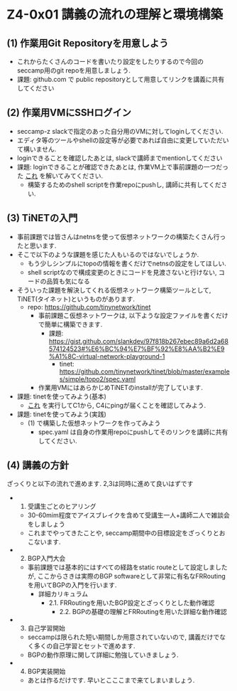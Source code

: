 # Z4-0x01 講義の流れの理解と環境構築

## (1) 作業用Git Repositoryを用意しよう

- これからたくさんのコードを書いたり設定をしたりするので今回のseccamp用のgit repoを用意しましょう.
- 課題: github.com で public repositoryとして用意してリンクを講義に共有してください

## (2) 作業用VMにSSHログイン

- seccamp-z slackで指定のあった自分用のVMに対してloginしてください.
- エディタ等のツールやshellの設定等が必要であれば自由に変更していただいて構いません.
- loginできることを確認したあとは, slackで講師までmentionしてください
- 課題: loginできることが確認できたあとは, 作業VM上で事前課題の一つだった
  [これ](https://gist.github.com/slankdev/97f818b267ebec89a6d2a68574124523#%E6%BC%94%E7%BF%92%E8%AA%B2%E9%A1%8C-virtual-network-playground-2)
  を解いてみてください.
	- 構築するためのshell scriptを作業repoにpushし, 講師に共有してください.

## (3) TiNETの入門

- 事前課題では皆さんはnetnsを使って仮想ネットワークの構築たくさん行ったと思います.
- そこで以下のような課題を感じた人もいるのではないでしょうか.
	- もう少しシンプルにtopoの情報を書くだけでnetnsの設定をしてほしい.
	- shell scriptなので構成変更のときにコードを見渡さないと行けない, コードの品質も気になる
- そういった課題を解決してくれる仮想ネットワーク構築ツールとして, TiNET(タイネット)というものがあります.
  - repo: https://github.com/tinynetwork/tinet
	- 事前課題こ仮想ネットワークは, 以下ような設定ファイルを書くだけで簡単に構築できます.
	  - 課題: https://gist.github.com/slankdev/97f818b267ebec89a6d2a68574124523#%E6%BC%94%E7%BF%92%E8%AA%B2%E9%A1%8C-virtual-network-playground-1
		- tinet: https://github.com/tinynetwork/tinet/blob/master/examples/simple/topo2/spec.yaml
	- 作業用VMにはあらかじめTiNETのinstallが完了しています.
- 課題: tinetを使ってみよう(基本)
	- [これ](https://github.com/tinynetwork/tinet/blob/master/examples/simple/topo2/spec.yaml)
	  を実行してC1から, C4にpingが届くことを確認してみよう.
- 課題: tinetを使ってみよう(実践)
  - (1) で構築した仮想ネットワークを作ってみよう
	- spec.yaml は自身の作業用repoにpushしてそのリンクを講師に共有してください.

## (4) 講義の方針

ざっくりと以下の流れで進めます. 2,3は同時に進めて良いはずです

- 1. 受講生ごとのヒアリング
	- 30-60mim程度でアイスブレイクを含めて受講生一人+講師二人で雑談会をしましょう
	- これまでやってきたことや, seccamp期間中の目標設定をざっくりとおこないます.
- 2. BGP入門大会
  - 事前課題では基本的にはすべての経路をstatic routeとして設定しましたが,
	  ここからさきは実際のBGP softwareとして非常に有名なFRRoutingを用いてBGPの入門を行います.
	- 詳細カリキュラム
	  - 2.1. FRRoutingを用いたBGP設定とざっくりとした動作確認
		- 2.2. BGPの基礎の理解とFRRoutingを用いた詳細な動作確認
- 3. 自己学習開始
	- seccampは限られた短い期間しか用意されていないので,
	  講義だけでなく多くの自己学習とセットで進めます.
	- BGPの動作原理に関して詳細に勉強していきましょう.
- 4. BGP実装開始
  - あとは作るだけです. 早いとこここまで来てしまいましょう.
